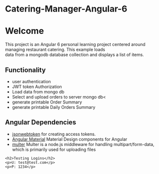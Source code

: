 # Catering-Manager-Angular-6

<h1>Welcome</h1>
    <p>This project is an Angular 6 personal learning project centered around managing restaurant catering. This example loads <br>data from a mongodb database collection and displays a list of items.</p>
    <h2>Functionality</h2>
    <ul>
      <li>user authentication</li>
      <li>JWT token Authorization</li>
      <li>Load data from mongo db</li>
      <li>Select and upload orders to server mongo db<</li>
      <li>generate printable Order Summary</li>
      <li>generate printable Daily Orders Summary</li>
    </ul>
    <h2>Angular Dependencies</h2>
    <ul>
      <li><a href="https://www.npmjs.com/package/jsonwebtoken">jsonwebtoken</a>  for creating access tokens.</li>
      <li><a href="https://material.angular.io/">Angular Material</a> Material Design components for Angular</li>
      <li><a href="https://www.npmjs.com/package/multer">multer</a> Multer is a node.js middleware for handling multipart/form-data, which is primarily used for uploading files</li>
    </ul>


    <h2>Testing Logins</h2>
    <p>U: test@test.com</p>
    <p>P: 1234</p>
